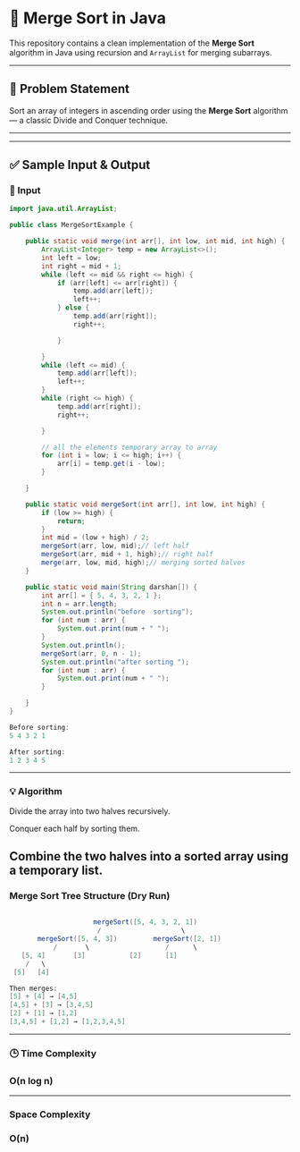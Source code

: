 # 🧠 Merge Sort in Java

This repository contains a clean implementation of the **Merge Sort** algorithm in Java using recursion and `ArrayList` for merging subarrays.

---

## 📌 Problem Statement

Sort an array of integers in ascending order using the **Merge Sort** algorithm — a classic Divide and Conquer technique.

---


---

## ✅ Sample Input & Output

### 🔹 Input

```java
import java.util.ArrayList;

public class MergeSortExample {

    public static void merge(int arr[], int low, int mid, int high) {
        ArrayList<Integer> temp = new ArrayList<>();
        int left = low;
        int right = mid + 1;
        while (left <= mid && right <= high) {
            if (arr[left] <= arr[right]) {
                temp.add(arr[left]);
                left++;
            } else {
                temp.add(arr[right]);
                right++;

            }

        }
        while (left <= mid) {
            temp.add(arr[left]);
            left++;
        }
        while (right <= high) {
            temp.add(arr[right]);
            right++;

        }

        // all the elements temporary array to array
        for (int i = low; i <= high; i++) {
            arr[i] = temp.get(i - low);
        }

    }

    public static void mergeSort(int arr[], int low, int high) {
        if (low >= high) {
            return;
        }
        int mid = (low + high) / 2;
        mergeSort(arr, low, mid);// left half
        mergeSort(arr, mid + 1, high);// right half
        merge(arr, low, mid, high);// merging sorted halves
    }

    public static void main(String darshan[]) {
        int arr[] = { 5, 4, 3, 2, 1 };
        int n = arr.length;
        System.out.println("before  sorting");
        for (int num : arr) {
            System.out.print(num + " ");
        }
        System.out.println();
        mergeSort(arr, 0, n - 1);
        System.out.println("after sorting ");
        for (int num : arr) {
            System.out.print(num + " ");
        }

    }
}
```

```java
Before sorting:
5 4 3 2 1

After sorting:
1 2 3 4 5
```
---
### 💡 Algorithm
Divide the array into two halves recursively.

Conquer each half by sorting them.

Combine the two halves into a sorted array using a temporary list.
---

###  Merge Sort Tree Structure (Dry Run)
```java

                     mergeSort([5, 4, 3, 2, 1])
                      /                    \
       mergeSort([5, 4, 3])         mergeSort([2, 1])
           /       \                   /      \
   [5, 4]       [3]           [2]      [1]
    /   \
 [5]   [4]

Then merges:
[5] + [4] → [4,5]  
[4,5] + [3] → [3,4,5]  
[2] + [1] → [1,2]  
[3,4,5] + [1,2] → [1,2,3,4,5]
```


---
### 🕒 Time Complexity
### O(n log n)
---
###  Space Complexity
### O(n)


